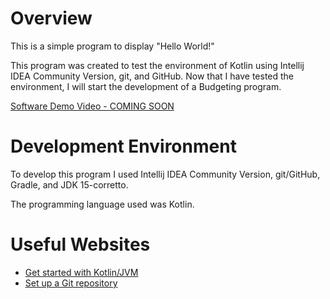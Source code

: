 # Overview

This is a simple program to display "Hello World!"

This program was created to test the environment of Kotlin using Intellij IDEA Community Version, git, and GitHub. Now that I have tested the environment, I will start the development of a Budgeting program. 

[Software Demo Video - COMING SOON](http://youtube.com)

# Development Environment

To develop this program I used Intellij IDEA Community Version, git/GitHub, Gradle, and JDK 15-corretto.

The programming language used was Kotlin.
# Useful Websites

* [Get started with Kotlin/JVM](https://kotlinlang.org/docs/jvm-get-started.html)
* [Set up a Git repository](https://www.jetbrains.com/help/idea/set-up-a-git-repository.html)